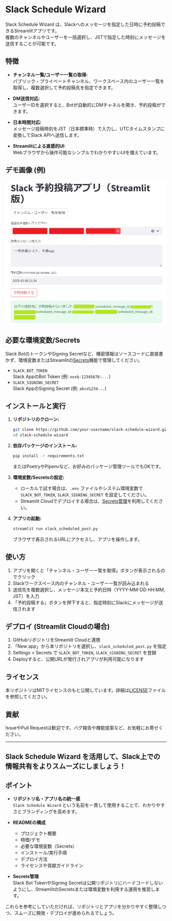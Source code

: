 # Slack Schedule Wizard

Slack Schedule Wizard は、Slackへのメッセージを指定した日時に予約投稿できるStreamlitアプリです。  
複数のチャンネルやユーザーを一括選択し、JSTで指定した時刻にメッセージを送信することが可能です。

## 特徴

- **チャンネル一覧/ユーザー一覧の取得:**  
  パブリック・プライベートチャンネル、ワークスペース内のユーザー一覧を取得し、複数選択して予約投稿先を指定できます。

- **DM送信対応:**  
  ユーザーIDを選択すると、Botが自動的にDMチャネルを開き、予約投稿ができます。

- **日本時間対応:**  
  メッセージ投稿時刻をJST（日本標準時）で入力し、UTCタイムスタンプに変換してSlack APIへ送信します。

- **Streamlitによる直感的UI:**  
  Webブラウザから操作可能なシンプルでわかりやすいUIを備えています。

## デモ画像 (例)

![Slack Schedule Wizard UI](images/slack-schedule-wizard01.jpg)

## 必要な環境変数/Secrets

Slack BotのトークンやSigning Secretなど、機密情報はソースコードに直接書かず、環境変数またはStreamlitの[Secrets](https://docs.streamlit.io/streamlit-cloud/get-started/deploy-an-app/connect-to-data-sources/secrets-management)機能で管理してください。

- `SLACK_BOT_TOKEN`  
  Slack AppのBot Token (例: `xoxb-12345678-...`)
- `SLACK_SIGNING_SECRET`  
  Slack AppのSigning Secret (例: `abcd1234...`)

## インストールと実行

1. **リポジトリのクローン:**
   ```bash
   git clone https://github.com/your-username/slack-schedule-wizard.git
   cd slack-schedule-wizard
   ```

2. **依存パッケージのインストール:**
   ```bash
   pip install -r requirements.txt
   ```
   またはPoetryやPipenvなど、お好みのパッケージ管理ツールでもOKです。

3. **環境変数/Secretsの設定:**
   - ローカルで試す場合は、`.env` ファイルやシステム環境変数で `SLACK_BOT_TOKEN`, `SLACK_SIGNING_SECRET` を設定してください。  
   - Streamlit Cloudでデプロイする場合は、[Secrets管理](https://docs.streamlit.io/streamlit-cloud/get-started/deploy-an-app/connect-to-data-sources/secrets-management)を利用してください。

4. **アプリの起動:**
   ```bash
   streamlit run slack_scheduled_post.py
   ```
   ブラウザで表示されるURLにアクセスし、アプリを操作します。

## 使い方

1. アプリを開くと「チャンネル・ユーザー一覧を取得」ボタンが表示されるのでクリック  
2. Slackワークスペース内のチャンネル・ユーザー一覧が読み込まれる  
3. 送信先を複数選択し、メッセージ本文と予約日時（YYYY-MM-DD HH:MM, JST）を入力  
4. 「予約投稿する」ボタンを押下すると、指定時刻にSlackにメッセージが送信されます

## デプロイ (Streamlit Cloudの場合)

1. GitHubリポジトリをStreamlit Cloudと連携
2. 「New app」から本リポジトリを選択し、`slack_scheduled_post.py` を指定
3. Settings > Secrets で `SLACK_BOT_TOKEN`, `SLACK_SIGNING_SECRET` を登録
4. Deployすると、公開URLが発行されアプリが利用可能になります

## ライセンス

本リポジトリはMITライセンスのもと公開しています。詳細は[LICENSE](LICENSE)ファイルを参照してください。

## 貢献

IssueやPull Requestは歓迎です。バグ報告や機能提案など、お気軽にお寄せください。

---

Slack Schedule Wizard を活用して、Slack上での情報共有をよりスムーズにしましょう！
---

## ポイント

- **リポジトリ名・アプリ名の統一感**  
  `Slack Schedule Wizard` という名前を一貫して使用することで、わかりやすさとブランディングを高めます。

- **READMEの構成**  
  - プロジェクト概要  
  - 特徴/デモ  
  - 必要な環境変数（Secrets）  
  - インストール/実行手順  
  - デプロイ方法  
  - ライセンスや貢献ガイドライン

- **Secrets管理**  
  Slack Bot TokenやSigning Secretは公開リポジトリにハードコードしないようにし、StreamlitのSecretsまたは環境変数を利用する運用を推奨します。

これらを参考にしていただければ、リポジトリとアプリを分かりやすく整理しつつ、スムーズに開発・デプロイが進められるでしょう。  

